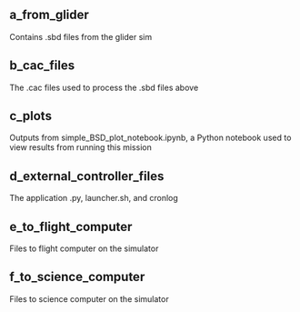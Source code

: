 ## **a_from_glider**
Contains .sbd files from the glider sim

## **b_cac_files**
The .cac files used to process the .sbd files above

## **c_plots**
Outputs from simple_BSD_plot_notebook.ipynb, a Python notebook used to view results from running this mission

## **d_external_controller_files**
The application .py, launcher.sh, and cronlog

## **e_to_flight_computer**
Files to flight computer on the simulator

## **f_to_science_computer**
Files to science computer on the simulator